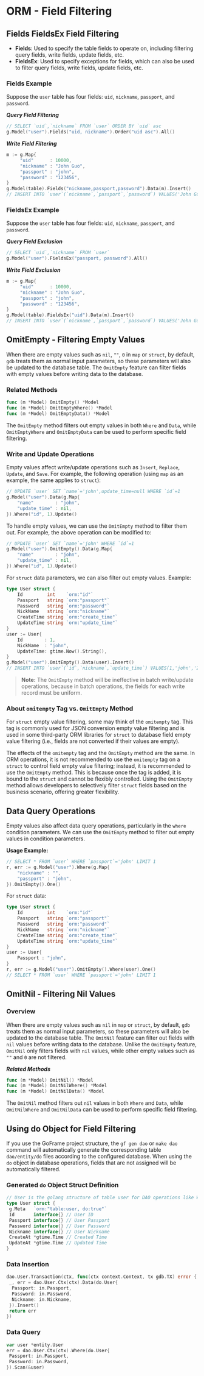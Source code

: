 # ORM - Field Filtering

## Fields FieldsEx Field Filtering

- **Fields**: Used to specify the table fields to operate on, including filtering query fields, write fields, update fields, etc.
- **FieldsEx**: Used to specify exceptions for fields, which can also be used to filter query fields, write fields, update fields, etc.

### Fields Example

Suppose the `user` table has four fields: `uid`, `nickname`, `passport`, and `password`.

***Query Field Filtering***

```go
// SELECT `uid`,`nickname` FROM `user` ORDER BY `uid` asc
g.Model("user").Fields("uid, nickname").Order("uid asc").All()
```

***Write Field Filtering***

```go
m := g.Map{
     "uid"      : 10000,
     "nickname" : "John Guo",
     "passport" : "john",
     "password" : "123456",
}
g.Model(table).Fields("nickname,passport,password").Data(m).Insert()
// INSERT INTO `user`(`nickname`,`passport`,`password`) VALUES('John Guo','john','123456')
```

### FieldsEx Example

Suppose the `user` table has four fields: `uid`, `nickname`, `passport`, and `password`.

***Query Field Exclusion***

```go
// SELECT `uid`,`nickname` FROM `user`
g.Model("user").FieldsEx("passport, password").All()
```

***Write Field Exclusion***

```go
m := g.Map{
     "uid"      : 10000,
     "nickname" : "John Guo",
     "passport" : "john",
     "password" : "123456",
}
g.Model(table).FieldsEx("uid").Data(m).Insert()
// INSERT INTO `user`(`nickname`,`passport`,`password`) VALUES('John Guo','john','123456')
```

## OmitEmpty - Filtering Empty Values

When there are empty values such as `nil`, `""`, `0` in `map` or `struct`, by default, `gdb` treats them as normal input parameters, so these parameters will also be updated to the database table. The `OmitEmpty` feature can filter fields with empty values before writing data to the database.

### Related Methods

```go
func (m *Model) OmitEmpty() *Model
func (m *Model) OmitEmptyWhere() *Model
func (m *Model) OmitEmptyData() *Model 
```

The `OmitEmpty` method filters out empty values in both `Where` and `Data`, while `OmitEmptyWhere` and `OmitEmptyData` can be used to perform specific field filtering.

### Write and Update Operations

Empty values affect write/update operations such as `Insert`, `Replace`, `Update`, and `Save`. For example, the following operation (using `map` as an example, the same applies to `struct`):

```go
// UPDATE `user` SET `name`='john',update_time=null WHERE `id`=1
g.Model("user").Data(g.Map{
    "name"        : "john",
    "update_time" : nil,
}).Where("id", 1).Update()
```

To handle empty values, we can use the `OmitEmpty` method to filter them out. For example, the above operation can be modified to:

```go
// UPDATE `user` SET `name`='john' WHERE `id`=1
g.Model("user").OmitEmpty().Data(g.Map{
    "name"        : "john",
    "update_time" : nil,
}).Where("id", 1).Update()
```

For `struct` data parameters, we can also filter out empty values. Example:

```go
type User struct {
    Id         int    `orm:"id"`
    Passport   string `orm:"passport"`
    Password   string `orm:"password"`
    NickName   string `orm:"nickname"`
    CreateTime string `orm:"create_time"`
    UpdateTime string `orm:"update_time"`
}
user := User{
    Id        : 1,
    NickName  : "john",
    UpdateTime: gtime.Now().String(),
}
g.Model("user").OmitEmpty().Data(user).Insert()
// INSERT INTO `user`(`id`,`nickname`,`update_time`) VALUES(1,'john','2019-10-01 12:00:00')
```

> **Note:** The `OmitEmpty` method will be ineffective in batch write/update operations, because in batch operations, the fields for each write record must be uniform.

### About `omitempty` Tag vs. `OmitEmpty` Method

For `struct` empty value filtering, some may think of the `omitempty` tag. This tag is commonly used for JSON conversion empty value filtering and is used in some third-party ORM libraries for `struct` to database field empty value filtering (i.e., fields are not converted if their values are empty).

The effects of the `omitempty` tag and the `OmitEmpty` method are the same. In ORM operations, it is not recommended to use the `omitempty` tag on a `struct` to control field empty value filtering; instead, it is recommended to use the `OmitEmpty` method. This is because once the tag is added, it is bound to the `struct` and cannot be flexibly controlled. Using the `OmitEmpty` method allows developers to selectively filter `struct` fields based on the business scenario, offering greater flexibility.

## Data Query Operations

Empty values also affect data query operations, particularly in the `where` condition parameters. We can use the `OmitEmpty` method to filter out empty values in condition parameters.

**Usage Example:**

```go
// SELECT * FROM `user` WHERE `passport`='john' LIMIT 1
r, err := g.Model("user").Where(g.Map{
    "nickname" : "",
    "passport" : "john",
}).OmitEmpty().One()
```

For `struct` data:

```go
type User struct {
    Id         int    `orm:"id"`
    Passport   string `orm:"passport"`
    Password   string `orm:"password"`
    NickName   string `orm:"nickname"`
    CreateTime string `orm:"create_time"`
    UpdateTime string `orm:"update_time"`
}
user := User{
    Passport : "john",
}
r, err := g.Model("user").OmitEmpty().Where(user).One()
// SELECT * FROM `user` WHERE `passport`='john' LIMIT 1
```

## OmitNil - Filtering Nil Values

### Overview

When there are empty values such as `nil` in `map` or `struct`, by default, `gdb` treats them as normal input parameters, so these parameters will also be updated to the database table. The `OmitNil` feature can filter out fields with `nil` values before writing data to the database. Unlike the `OmitEmpty` feature, `OmitNil` only filters fields with `nil` values, while other empty values such as `""` and `0` are not filtered.

***Related Methods***

```go
func (m *Model) OmitNil() *Model
func (m *Model) OmitNilWhere() *Model
func (m *Model) OmitNilData() *Model 
```

The `OmitNil` method filters out `nil` values in both `Where` and `Data`, while `OmitNilWhere` and `OmitNilData` can be used to perform specific field filtering.

## Using do Object for Field Filtering

If you use the GoFrame project structure, the `gf gen dao` or `make dao` command will automatically generate the corresponding table `dao/entity/do` files according to the configured database. When using the `do` object in database operations, fields that are not assigned will be automatically filtered.

### Generated `do` Object Struct Definition

```go
// User is the golang structure of table user for DAO operations like Where/Data.
type User struct {
 g.Meta   `orm:"table:user, do:true"`
 Id       interface{} // User ID
 Passport interface{} // User Passport
 Password interface{} // User Password
 Nickname interface{} // User Nickname
 CreateAt *gtime.Time // Created Time
 UpdateAt *gtime.Time // Updated Time
}
```

### Data Insertion

```go
dao.User.Transaction(ctx, func(ctx context.Context, tx gdb.TX) error {
 _, err = dao.User.Ctx(ctx).Data(do.User{
  Passport: in.Passport,
  Password: in.Password,
  Nickname: in.Nickname,
 }).Insert()
 return err
})
```

### Data Query

```go
var user *entity.User
err = dao.User.Ctx(ctx).Where(do.User{
 Passport: in.Passport,
 Password: in.Password,
}).Scan(&user)
```
